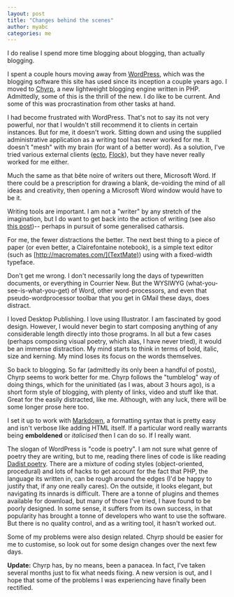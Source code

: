 ```yaml
---
layout: post
title: "Changes behind the scenes"
author: myabc
categories: me
---
```



I do realise I spend more time blogging about blogging, than actually blogging.

I spent a couple hours moving away from [WordPress](http://wordpress.org/),
which was the blogging software this site has used since its inception a couple
years ago. I moved to [Chyrp](http://chyrp.net/), a new lightweight blogging
engine written in PHP. Admittedly, some of this is the thrill of the new. I do
like to be current. And some of this was procrastination from other tasks at
hand.

I had become frustrated with WordPress. That's not to say its not very powerful,
nor that I wouldn't still recommend it to clients in certain instances. But for
me, it doesn't work. Sitting down and using the supplied administrative
application as a writing tool has never worked for me. It doesn't "mesh" with my
brain (for want of a better word). As a solution, I've tried various external
clients ([ecto](/me/2006/01/21/quick-test-message.html),
[Flock](/me/2005/12/29/using-flock.html)), but they have never really worked for
me either.

Much the same as that bête noire of writers out there, Microsoft Word. If
there could be a prescription for drawing a blank, de-voiding the mind of all
ideas and creativity, then opening a Microsoft Word window would have to be it.

Writing tools are important. I am not a "writer" by any stretch of the
imagination, but I do want to get back into the action of writing (see also
[this post](/me/2008/01/25/new-year-new-start-and-finish.html))-- perhaps in
pursuit of some generalised catharsis.

For me, the fewer distractions the better. The next best thing to a piece of
paper (or even better, a Clairefontaine notebook), is a simple text editor (such
as [http://macromates.com/](TextMate)) using with a fixed-width typeface.

Don't get me wrong. I don't necessarily long the days of typewritten documents,
or everything in Courrier New. But the WYSIWYG (what-you-see-is-what-you-get) of
Word, other word-processors, and even that pseudo-wordprocessor toolbar that you
get in GMail these days, does distract.

I loved Desktop Publishing. I love using Illustrator. I am fascinated by good
design. However, I would never begin to start composing anything of any
considerable length directly into those programs. In all but a few cases
(perhaps composing visual poetry, which alas, I have never tried), it would be
an immense distraction. My mind starts to think in terms of bold, italic, size
and kerning. My mind loses its focus on the words themselves.

So back to blogging. So far (admittedly its only been a handful of posts), Chyrp
seems to work better for me. Chyrp follows the "tumblelog" way of doing things,
which for the uninitiated (as I was, about 3 hours ago), is a short form style
of blogging, with plenty of links, video and stuff like that. Great for the
easily distracted, like me. Although, with any luck, there will be some longer
prose here too.

I set it up to work with
[Markdown](http://daringfireball.net/projects/markdown), a formatting syntax
that is pretty easy and isn't verbose like adding HTML itself. If a particular
word really warrants being **emboldened** or *italicised* then I can do so. If I
really want.

The slogan of WordPress is "code is poetry". I am not sure what genre of poetry
they are writing, but to me, reading there lines of code is like reading
[Dadist poetry](http://en.wikipedia.org/wiki/Dada). There are a mixture of coding styles
(object-oriented, procedural) and lots of hacks to get account for the fact that
PHP, the language its written in, can be rough around the edges (I'd be happy to
justify that, if any one really cares). On the outside, it looks elegant, but
navigating its innards is difficult. There are a tonne of plugins and themes
available for download, but many of those I've tried, I have found to be poorly
designed. In some sense, it suffers from its own success, in that popularity has
brought a tonne of developers who want to use the software. But there is no
quality control, and as a writing tool, it hasn't worked out.

Some of my problems were also design related. Chyrp should be easier for me to
customise, so look out for some design changes over the next few days.

**Update:** Chyrp has, by no means, been a panacea. In fact, I've taken several
months just to fix what needs fixing. A new version is out, and I hope that some
of the problems I was experiencing have finally been rectified.
